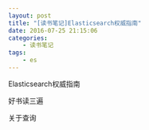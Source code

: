 ```yaml
---
layout: post
title: "[读书笔记]Elasticsearch权威指南"
date: 2016-07-25 21:15:06 
categories: 
    - 读书笔记
tags:
    - es
---
```


Elasticsearch权威指南

好书读三遍

<!--more-->


关于查询

